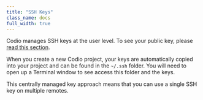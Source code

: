 ```yaml
---
title: "SSH Keys"
class_name: docs
full_width: true
---
```



Codio manages SSH keys at the user level. To see your public key, please [read this section](/docs/settings-prefs/account-settings/public-key). 

When you create a new Codio project, your keys are automatically copied into your project and can be found in the `~/.ssh` folder. You will need to open up a Terminal window to see access this folder and the keys.

This centrally managed key approach means that you can use a single SSH key on multiple remotes.


